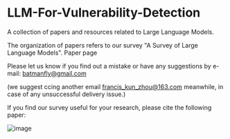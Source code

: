 # LLM-For-Vulnerability-Detection
A collection of papers and resources related to Large Language Models.

The organization of papers refers to our survey "A Survey of Large Language Models". Paper page

Please let us know if you find out a mistake or have any suggestions by e-mail: batmanfly@gmail.com

(we suggest ccing another email francis_kun_zhou@163.com meanwhile, in case of any unsuccessful delivery issue.)

If you find our survey useful for your research, please cite the following paper:

![image](https://github.com/user-attachments/assets/e36cef77-1cab-4c5d-9978-177d61f75380)
